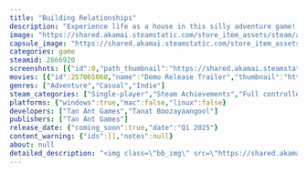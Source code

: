 ```yaml
---
title: "Building Relationships"
description: "Experience life as a house in this silly adventure game! Play as a building as you roll, jump, and wave-dash across a cozy island. Meet eligible structures, romance them, and experience a bizarre, yet oddly familiar story.. or go fishing instead (though we replaced fish with cars to make more sense)"
image: "https://shared.akamai.steamstatic.com/store_item_assets/steam/apps/2666920/header.jpg?t=1730694730"
capsule_image: "https://shared.akamai.steamstatic.com/store_item_assets/steam/apps/2666920/capsule_231x87.jpg?t=1730694730"
categories: game
steamid: 2666920
screenshots: [{"id":0,"path_thumbnail":"https://shared.akamai.steamstatic.com/store_item_assets/steam/apps/2666920/ss_07fdfc8b9d36b9dc21fb5017d8851d1c3f333249.600x338.jpg?t=1730694730","path_full":"https://shared.akamai.steamstatic.com/store_item_assets/steam/apps/2666920/ss_07fdfc8b9d36b9dc21fb5017d8851d1c3f333249.1920x1080.jpg?t=1730694730"},{"id":1,"path_thumbnail":"https://shared.akamai.steamstatic.com/store_item_assets/steam/apps/2666920/ss_c97d27ba800451d7534e65160d1a66ab738e6fcb.600x338.jpg?t=1730694730","path_full":"https://shared.akamai.steamstatic.com/store_item_assets/steam/apps/2666920/ss_c97d27ba800451d7534e65160d1a66ab738e6fcb.1920x1080.jpg?t=1730694730"},{"id":2,"path_thumbnail":"https://shared.akamai.steamstatic.com/store_item_assets/steam/apps/2666920/ss_0891dafb30b6c79783414fd76bb58bf428cc5fd5.600x338.jpg?t=1730694730","path_full":"https://shared.akamai.steamstatic.com/store_item_assets/steam/apps/2666920/ss_0891dafb30b6c79783414fd76bb58bf428cc5fd5.1920x1080.jpg?t=1730694730"},{"id":3,"path_thumbnail":"https://shared.akamai.steamstatic.com/store_item_assets/steam/apps/2666920/ss_00c6e64ec32438a31e7d6352cd6e470e8e0ae2fc.600x338.jpg?t=1730694730","path_full":"https://shared.akamai.steamstatic.com/store_item_assets/steam/apps/2666920/ss_00c6e64ec32438a31e7d6352cd6e470e8e0ae2fc.1920x1080.jpg?t=1730694730"},{"id":4,"path_thumbnail":"https://shared.akamai.steamstatic.com/store_item_assets/steam/apps/2666920/ss_f9ac0a6c17fc6e45f1467f1f0655309028b66871.600x338.jpg?t=1730694730","path_full":"https://shared.akamai.steamstatic.com/store_item_assets/steam/apps/2666920/ss_f9ac0a6c17fc6e45f1467f1f0655309028b66871.1920x1080.jpg?t=1730694730"},{"id":5,"path_thumbnail":"https://shared.akamai.steamstatic.com/store_item_assets/steam/apps/2666920/ss_af48b80972c74a63b91a73d79f6707c91492e939.600x338.jpg?t=1730694730","path_full":"https://shared.akamai.steamstatic.com/store_item_assets/steam/apps/2666920/ss_af48b80972c74a63b91a73d79f6707c91492e939.1920x1080.jpg?t=1730694730"},{"id":6,"path_thumbnail":"https://shared.akamai.steamstatic.com/store_item_assets/steam/apps/2666920/ss_9fad1c0541c84297ed7336cbe439e474ce619b61.600x338.jpg?t=1730694730","path_full":"https://shared.akamai.steamstatic.com/store_item_assets/steam/apps/2666920/ss_9fad1c0541c84297ed7336cbe439e474ce619b61.1920x1080.jpg?t=1730694730"}]
movies: [{"id":257065060,"name":"Demo Release Trailer","thumbnail":"https://shared.akamai.steamstatic.com/store_item_assets/steam/apps/257065060/a68ba2a8a2da0f3408462639ef222adb589b19f9/movie_600x337.jpg?t=1728928059","webm":{"480":"http://video.akamai.steamstatic.com/store_trailers/257065060/movie480_vp9.webm?t=1728928059","max":"http://video.akamai.steamstatic.com/store_trailers/257065060/movie_max_vp9.webm?t=1728928059"},"mp4":{"480":"http://video.akamai.steamstatic.com/store_trailers/257065060/movie480.mp4?t=1728928059","max":"http://video.akamai.steamstatic.com/store_trailers/257065060/movie_max.mp4?t=1728928059"},"highlight":true},{"id":257029006,"name":"Reveal Trailer","thumbnail":"https://shared.akamai.steamstatic.com/store_item_assets/steam/apps/257029006/movie.293x165.jpg?t=1728928063","webm":{"480":"http://video.akamai.steamstatic.com/store_trailers/257029006/movie480_vp9.webm?t=1728928063","max":"http://video.akamai.steamstatic.com/store_trailers/257029006/movie_max_vp9.webm?t=1728928063"},"mp4":{"480":"http://video.akamai.steamstatic.com/store_trailers/257029006/movie480.mp4?t=1728928063","max":"http://video.akamai.steamstatic.com/store_trailers/257029006/movie_max.mp4?t=1728928063"},"highlight":true}]
genres: ["Adventure","Casual","Indie"]
steam_categories: ["Single-player","Steam Achievements","Full controller support","Steam Cloud","Stats","HDR available"]
platforms: {"windows":true,"mac":false,"linux":false}
developers: ["Tan Ant Games","Tanat Boozayaangool"]
publishers: ["Tan Ant Games"]
release_date: {"coming_soon":true,"date":"Q1 2025"}
content_warning: {"ids":[],"notes":null}
about: null
detailed_description: "<img class=\"bb_img\" src=\"https://shared.akamai.steamstatic.com/store_item_assets/steam/apps/2666920/extras/banner-silly.png?t=1730694730\" /><br><br>As the new arrival to the island, you're here to meet eligible <strong>bachelorx pads</strong> and find the love of your life! Enjoy a one-of-a-kind story as you navigate a bizarre dating adventure amongst a unique set of structures.<h2 class=\"bb_tag\">Uncover hidden secrets!</h2>A variety of biomes across an island, jam-packed with goodies! Search through a somber forest, climb up a snowy mountain, or just lay in a flowery field.<br> <br><img class=\"bb_img\" src=\"https://shared.akamai.steamstatic.com/store_item_assets/steam/apps/2666920/extras/steam-areas.gif?t=1730694730\" /><h2 class=\"bb_tag\">Realistic building movement!</h2>We always thought &quot;the <strong>one</strong> thing missing from dating sims is the ability to <strong>wave-dash</strong>&quot;. So we added it!<br><br><img class=\"bb_img\" src=\"https://shared.akamai.steamstatic.com/store_item_assets/steam/apps/2666920/extras/steam-movement.gif?t=1730694730\" /><h2 class=\"bb_tag\">Go on a date!</h2>Looking to shack up? Meet structures like Millie (a windmill who might step on you if you ask nicely) or Tenet (who's just a himbo tent).<br><br><img class=\"bb_img\" src=\"https://shared.akamai.steamstatic.com/store_item_assets/steam/apps/2666920/extras/steam-talking.gif?t=1730694730\" /><h2 class=\"bb_tag\">Or go fishing instead?</h2>They say there’s plenty of fish in the sea… but you won’t find any around here. We replaced all the fish with cars because it just made more sense. <br><br><img class=\"bb_img\" src=\"https://shared.akamai.steamstatic.com/store_item_assets/steam/apps/2666920/extras/steam-fishing.gif?t=1730694730\" /><h2 class=\"bb_tag\">And much more!</h2>Wishlist the game and join our discord to stay up-to-date!<br><br>"
---
```


